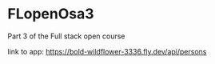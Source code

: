 # FLopenOsa3
Part 3 of the Full stack open course

link to app: https://bold-wildflower-3336.fly.dev/api/persons
